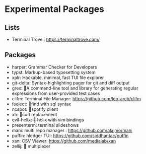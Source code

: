 # Experimental Packages

## Lists

* Terminal Trove : https://terminaltrove.com/

## Packages

* harper: Grammar Checker for Developers
* typst: Markup-based typesetting system
* xplr: Hackable, minimal, fast TUI file explorer
* git-delta: Syntax-highlighting pager for git and diff output
* grex: 🦀A command-line tool and library for generating regular expressions from user-provided test cases
* clifm: Terminal File Manager: https://github.com/leo-arch/clifm
* fselect: 🦀find with sql syntax
* ncspot: 🦀spotify client
* xh: 🦀curl replacement
* ~~evil-helix: 🦀 helix with vim bindings~~
* presenterm: terminal slideshows
* mani: multi repo manager : https://github.com/alajmo/mani
* puffin: hledger TUI: https://github.com/siddhantac/puffin
* xan: CSV Viewer: https://github.com/medialab/xan
* zellij: 🦀 multiplexer
